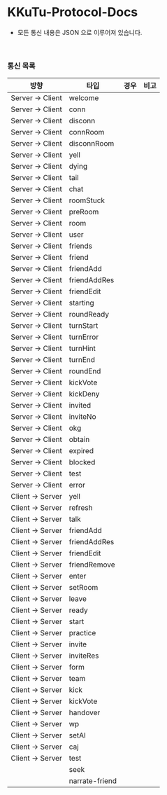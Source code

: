 # KKuTu-Protocol-Docs
* 모든 통신 내용은 JSON 으로 이루어져 있습니다.

<br>

<!--
편집시 안내 사항
※ 통신 목록에 존재하는 타입별로 .md 파일을 생성하여 링크를 걸어주세요.
※ 테이블 작성은 http://www.tablesgenerator.com/markdown_tables 를 이용하면, 쉽게 가능합니다.
-->
### 통신 목록
| 방향             | 타입           | 경우 | 비고 |
|------------------|----------------|------|------|
| Server -> Client | welcome        |      |      |
| Server -> Client | conn           |      |      |
| Server -> Client | disconn        |      |      |
| Server -> Client | connRoom       |      |      |
| Server -> Client | disconnRoom    |      |      |
| Server -> Client | yell           |      |      |
| Server -> Client | dying          |      |      |
| Server -> Client | tail           |      |      |
| Server -> Client | chat           |      |      |
| Server -> Client | roomStuck      |      |      |
| Server -> Client | preRoom        |      |      |
| Server -> Client | room           |      |      |
| Server -> Client | user           |      |      |
| Server -> Client | friends        |      |      |
| Server -> Client | friend         |      |      |
| Server -> Client | friendAdd      |      |      |
| Server -> Client | friendAddRes   |      |      |
| Server -> Client | friendEdit     |      |      |
| Server -> Client | starting       |      |      |
| Server -> Client | roundReady     |      |      |
| Server -> Client | turnStart      |      |      |
| Server -> Client | turnError      |      |      |
| Server -> Client | turnHint       |      |      |
| Server -> Client | turnEnd        |      |      |
| Server -> Client | roundEnd       |      |      |
| Server -> Client | kickVote       |      |      |
| Server -> Client | kickDeny       |      |      |
| Server -> Client | invited        |      |      |
| Server -> Client | inviteNo       |      |      |
| Server -> Client | okg            |      |      |
| Server -> Client | obtain         |      |      |
| Server -> Client | expired        |      |      |
| Server -> Client | blocked        |      |      |
| Server -> Client | test           |      |      |
| Server -> Client | error          |      |      |
| Client -> Server | yell           |      |      |
| Client -> Server | refresh        |      |      |
| Client -> Server | talk           |      |      |
| Client -> Server | friendAdd      |      |      |
| Client -> Server | friendAddRes   |      |      |
| Client -> Server | friendEdit     |      |      |
| Client -> Server | friendRemove   |      |      |
| Client -> Server | enter          |      |      |
| Client -> Server | setRoom        |      |      |
| Client -> Server | leave          |      |      |
| Client -> Server | ready          |      |      |
| Client -> Server | start          |      |      |
| Client -> Server | practice       |      |      |
| Client -> Server | invite         |      |      |
| Client -> Server | inviteRes      |      |      |
| Client -> Server | form           |      |      |
| Client -> Server | team           |      |      |
| Client -> Server | kick           |      |      |
| Client -> Server | kickVote       |      |      |
| Client -> Server | handover       |      |      |
| Client -> Server | wp             |      |      |
| Client -> Server | setAI          |      |      |
| Client -> Server | caj            |      |      |
| Client -> Server | test           |      |      |
|                  | seek           |      |      |
|                  | narrate-friend |      |      |
